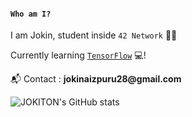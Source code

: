 #### __`Who am I?`__

I am Jokin, student inside `42 Network` 🙋‍♂️

Currently learning [`TensorFlow`](https://github.com/JOKITON/TensorFlow) 💻!

  📬 Contact : __jokinaizpuru28@gmail.com__

![JOKITON's GitHub stats](https://github-readme-stats.vercel.app/api?username=JOKITON&show_icons=true&theme=dracula)


